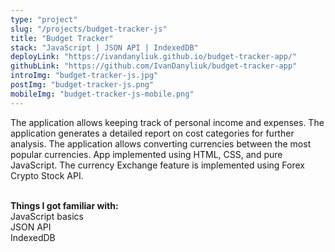 ```yaml
---
type: "project"
slug: "/projects/budget-tracker-js"
title: "Budget Tracker"
stack: "JavaScript | JSON API | IndexedDB"
deployLink: "https://ivandanyliuk.github.io/budget-tracker-app/"
githubLink: "https://github.com/IvanDanyliuk/budget-tracker-app"
introImg: "budget-tracker-js.jpg"
postImg: "budget-tracker-js.png"
mobileImg: "budget-tracker-js-mobile.png"
---
```


<p>The application allows keeping track of personal income and expenses. The application generates a detailed report on cost categories for further analysis. The application allows converting currencies between the most popular currencies.
App implemented using HTML, CSS, and pure JavaScript. The currency Exchange feature is implemented using Forex Crypto Stock API. </p>
</br>
<b>Things I got familiar with:</b>
<div>JavaScript basics</div>
<div>JSON API</div>
<div>IndexedDB</div>